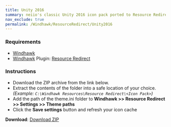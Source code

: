 ```yaml
---
title: Unity 2016
summary: neiio's classic Unity 2016 icon pack ported to Resource Redirect.
nav_exclude: true
permalink: /Windhawk/ResourceRedirect/Unity2016
---
```


### Requirements

- [Windhawk](https://windhawk.net/)
- [Windhawk](https://windhawk.net/) Plugin: [Resource Redirect](https://windhawk.net/mods/icon-resource-redirect)

### Instructions

 - Download the ZIP archive from the link below.
 - Extract the contents of the folder into a safe location of your choice. *(Example: `C:\Windhawk Resources\Resource Redirect\<Icon Pack>`)*
 - Add the path of the theme.ini folder to **Windhawk >> Resource Redirect >> Settings >> Theme paths**
 - Click the **Save settings** button and refresh your icon cache

**Download**: [Download ZIP](https://gitlab.com/the-back-room/windhawk/resource-redirect/unity-series/unity-2016/-/archive/main/unity-2016-main.zip)
